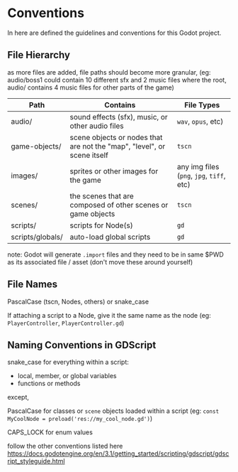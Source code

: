 # Conventions

In here are defined the guidelines and conventions for this Godot project.

## File Hierarchy

as more files are added, file paths should become more granular,
(eg: audio/boss1 could contain 10 different sfx and 2 music files where the root,
  audio/ contains 4 music files for other parts of the game)

| Path | Contains | File Types |
| --- | --- | --- |
| audio/ | sound effects (sfx), music, or other audio files | `wav`, `opus`, etc) |
| game-objects/ | scene objects or nodes that are not the "map", "level", or scene itself | `tscn` |
| images/ | sprites or other images for the game | any img files (`png`, `jpg`, `tiff`, etc) |
| scenes/ | the scenes that are composed of other scenes or game objects | `tscn` |
| scripts/ | scripts for Node(s) | `gd` |
| scripts/globals/ | auto-load global scripts | `gd` |

note: Godot will generate `.import` files and they need to be in same $PWD as its associated file / asset (don't move these around yourself)

## File Names

PascalCase (tscn, Nodes, others) or snake_case

If attaching a script to a Node, give it the same name as the node (eg: `PlayerController`, `PlayerController.gd`)

## Naming Conventions in GDScript

snake_case for everything within a script:
- local, member, or global variables
- functions or methods

except,

PascalCase for classes or `scene` objects loaded within a script (eg: `const MyCoolNode = preload('res://my_cool_node.gd')`)

CAPS_LOCK for enum values

follow the other conventions listed here https://docs.godotengine.org/en/3.1/getting_started/scripting/gdscript/gdscript_styleguide.html
